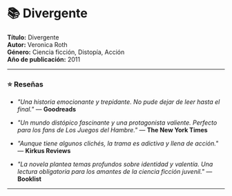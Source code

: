 # 📚 Divergente

**Título:** Divergente  
**Autor:** Veronica Roth  
**Género:** Ciencia ficción, Distopía, Acción  
**Año de publicación:** 2011  

---



### ⭐ Reseñas

- *"Una historia emocionante y trepidante. No pude dejar de leer hasta el final."* — **Goodreads**

- *"Un mundo distópico fascinante y una protagonista valiente. Perfecto para los fans de Los Juegos del Hambre."* — **The New York Times**

- *"Aunque tiene algunos clichés, la trama es adictiva y llena de acción."* — **Kirkus Reviews**

- *"La novela plantea temas profundos sobre identidad y valentía. Una lectura obligatoria para los amantes de la ciencia ficción juvenil."* — **Booklist**

---
